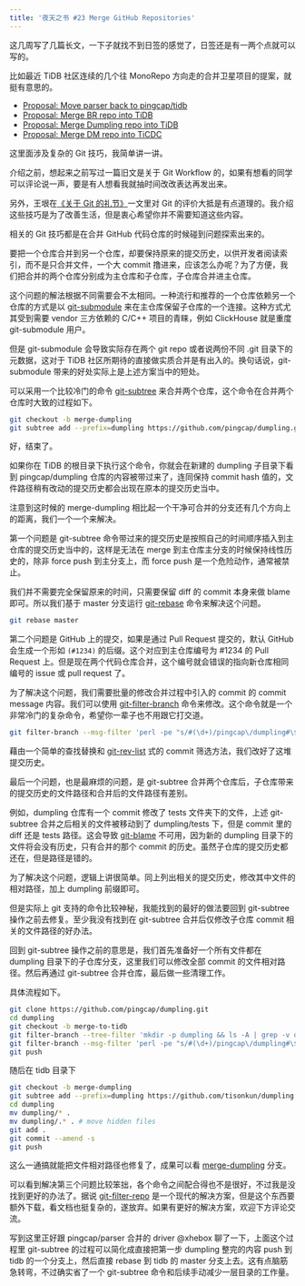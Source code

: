 ```yaml
---
title: '夜天之书 #23 Merge GitHub Repositories'
---
```


这几周写了几篇长文，一下子就找不到日签的感觉了，日签还是有一两个点就可以写的。

比如最近 TiDB 社区连续的几个往 MonoRepo 方向走的合并卫星项目的提案，就挺有意思的。

* [Proposal: Move parser back to pingcap/tidb](https://internals.tidb.io/t/topic/385)
* [Proposal: Merge BR repo into TiDB](https://internals.tidb.io/t/topic/256)
* [Proposal: Merge Dumpling repo into TiDB](https://internals.tidb.io/t/topic/434)
* [Proposal: Merge DM repo into TiCDC](https://internals.tidb.io/t/topic/461)

这里面涉及复杂的 Git 技巧，我简单讲一讲。

介绍之前，想起来之前写过一篇旧文是关于 Git Workflow 的，如果有想看的同学可以评论说一声，要是有人想看我就抽时间改改表达再发出来。

另外，王垠在[《关于 Git 的礼节》](http://www.yinwang.org/blog-cn/2015/03/11/git-etiquette)一文里对 Git 的评价大抵是有点道理的。我介绍这些技巧是为了改善生活，但是衷心希望你并不需要知道这些内容。

相关的 Git 技巧都是在合并 GitHub 代码仓库的时候碰到问题探索出来的。

要把一个仓库合并到另一个仓库，却要保持原来的提交历史，以供开发者阅读索引，而不是只合并文件，一个大 commit 撸进来，应该怎么办呢？为了方便，我们把合并的两个仓库分别成为主仓库和子仓库，子仓库合并进主仓库。

这个问题的解法根据不同需要会不太相同。一种流行和推荐的一个仓库依赖另一个仓库的方式是以 [git-submodule](https://git-scm.com/book/en/v2/Git-Tools-Submodules) 来在主仓库保留子仓库的一个连接。这种方式尤其受到需要 vendor 三方依赖的 C/C++ 项目的青睐，例如 ClickHouse 就是重度 git-submodule 用户。

但是 git-submodule 会导致实际存在两个 git repo 或者说两份不同 .git 目录下的元数据，这对于 TiDB 社区所期待的直接做实质合并是有出入的。换句话说，git-submodule 带来的好处实际上是上述方案当中的短处。

可以采用一个比较冷门的命令 [git-subtree](https://www.atlassian.com/git/tutorials/git-subtree) 来​合并两个仓库，这个命令在合并两个仓库时大致的过程如下。

```bash
git checkout -b merge-dumpling
git subtree add --prefix=dumpling https://github.com/pingcap/dumpling.git master
```

好，结束了。

如果你在 TiDB 的根目录下执行这个命令，你就会在新建的 dumpling 子目录下看到 pingcap/dumpling 仓库的内容被带过来了，连同保持 commit hash 值的，文件路径稍有改动的提交历史都会出现在原本的提交历史当中。

注意到这时候的 merge-dumpling 相比起一个干净可合并的分支还有几个方向上的距离，我们一个一个来解决。

第一个问题是 git-subtree 命令带过来的提交历史是按照自己的时间顺序插入到主仓库的提交历史当中的，这样是无法在 merge 到主仓库主分支的时候保持线性历史的，除非 force push 到主分支上，而 force push 是一个危险动作，通常被禁止。

我们并不需要完全保留原来的时间，只需要保留 diff 的 commit 本身来做 blame 即可。所以我们基于 master 分支运行 [git-rebase](https://git-scm.com/book/en/v2/Git-Branching-Rebasing) 命令来解决这个问题。

```bash
git rebase master
```

第二个问题是 GitHub 上的提交，如果是通过 Pull Request 提交的，默认 GitHub 会生成一个形如 `(#1234)` 的后缀。这个对应到主仓库编号为 #1234 的 Pull Request 上。但是现在两个代码仓库合并，这个编号就会错误的指向新仓库相同编号的 issue 或 pull request 了。

为了解决这个问题，我们需要批量的修改合并过程中引入的 commit 的 commit message 内容。我们可以使用 [git-filter-branch](https://git-scm.com/docs/git-filter-branch) 命令来修改。这个命令就是一个非常冷门的复杂命令，希望你一辈子也不用跟它打交道。

```bash
git filter-branch --msg-filter 'perl -pe "s/#(\d+)/pingcap\/dumpling#\$1/"' -- HEAD...master
```

藉由一个简单的查找替换和 [git-rev-list](https://git-scm.com/docs/git-rev-list) 式的 commit 筛选方法，我们改好了这堆提交历史。

最后一个问题，也是最麻烦的问题，是 git-subtree 合并两个仓库后，子仓库带来的提交历史的文件路径和合并后的文件路径有差别。

例如，dumpling 仓库有一个 commit 修改了 tests 文件夹下的文件，上述 git-subtree 合并之后相关的文件被移动到了 dumpling/tests 下，但是 commit 里的 diff 还是 tests 路径。这会导致 [git-blame](https://git-scm.com/docs/git-blame) 不可用，因为新的 dumpling 目录下的文件将会没有历史，只有合并的那个 commit 的历史。虽然子仓库的提交历史都还在，但是路径是错的。

为了解决这个问题，逻辑上讲很简单。同上列出相关的提交历史，修改其中文件的相对路径，加上 dumpling 前缀即可。

但是实际上 git 支持的命令比较神秘，我能找到的最好的做法要回到 git-subtree 操作之前去修复。至少我没有找到在 git-subtree 合并后仅修改子仓库 commit 相关的文件路径的好办法。

回到 git-subtree 操作之前的意思是，我们首先准备好一个所有文件都在 dumpling 目录下的子仓库分支，这里我们可以修改全部 commit 的文件相对路径。然后再通过 git-subtree 合并仓库，最后做一些清理工作。

具体流程如下。

```bash
git clone https://github.com/pingcap/dumpling.git
cd dumpling
git checkout -b merge-to-tidb
git filter-branch --tree-filter 'mkdir -p dumpling && ls -A | grep -v dumpling | xargs -I files mv files dumpling/' -- HEAD
git filter-branch --msg-filter 'perl -pe "s/#(\d+)/pingcap\/dumpling#\$1/"' -- HEAD
git push
```

随后在 tidb 目录下

```bash
git checkout -b merge-dumpling
git subtree add --prefix=dumpling https://github.com/tisonkun/dumpling.git merge-to-tidb
cd dumpling
mv dumpling/* .
mv dumpling/.* . # move hidden files
git add .
git commit --amend -s
git push
```

这么一通搞就能把文件相对路径也修复了，成果可以看 [merge-dumpling](https://github.com/tisonkun/tidb/commits/merge-dumpling) 分支。

可以看到解决第三个问题比较笨拙，各个命令之间配合得也不是很好，不过我是没找到更好的办法了。据说 [git-filter-repo](https://github.com/newren/git-filter-repo) 是一个现代的解决方案，但是这个东西要额外下载，看文档也挺复杂的，遂放弃。如果有更好的解决方案，欢迎下方评论交流。

写到这里正好跟 pingcap/parser 合并的 driver @xhebox 聊了一下，上面这个过程里 git-subtree 的过程可以简化成直接把第一步 dumpling 整完的内容 push 到 tidb 的一个分支上，然后直接 rebase 到 tidb 的 master 分支上去。这有点脑筋急转弯，不过确实省了一个 git-subtree 命令和后续手动减少一层目录的工作量。
